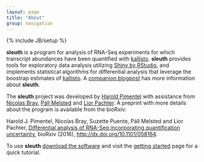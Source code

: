 ```yaml
---
layout: page
title: "About"
group: navigation
---
```


{% include JB/setup %}

__sleuth__ is a program for analysis of RNA-Seq experiments for which transcript abundances have been quantified with [kallisto](http://pachterlab.github.io/kallisto).
__sleuth__ provides tools for exploratory data analysis utilizing [Shiny by RStudio](http://shiny.rstudio.com), and implements statistical algorithms for differential analysis that leverage the boostrap estimates of [kallisto](http://pachterlab.github.io/kallisto).
A <a href="http://liorpachter.wordpress.com/2015/08/17/a-sleuth-for-rna-seq/">companion blogpost</a> has more information about __sleuth__.

The __sleuth__ project was developed by [Harold Pimentel](https://pimentel.github.io) with assistance from [Nicolas Bray](https://math.berkeley.edu/~nbray/), [Páll Melsted](https://notendur.hi.is/pmelsted/) and [Lior Pachter](https://math.berkeley.edu/~lpachter/).
A preprint with more details about the program is available from the bioRxiv:

Harold J. Pimentel, Nicolas Bray, Suzette Puente, P&aacute;ll Melsted and Lior Pachter, [Differential analysis of RNA-Seq incorporating quantification uncertainty](http://biorxiv.org/content/early/2016/06/10/058164), bioRxiv (2016), http://dx.doi.org/10.1101/058164.

To use __sleuth__ [download the software](download.html) and visit the <a href="https://rawgit.com/pachterlab/sleuth/master/inst/doc/intro.html" target="_blank">getting started</a> page for a quick tutorial.
